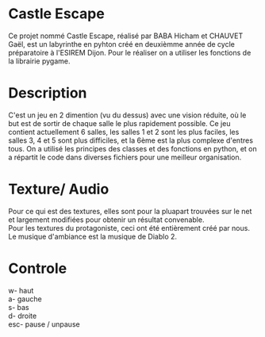 # Castle Escape 
Ce projet nommé Castle Escape, réalisé par BABA Hicham et CHAUVET Gaël, est un labyrinthe en pyhton créé en deuxièmme année de cycle préparatoire à l'ESIREM Dijon.
Pour le réaliser on a utiliser les fonctions de la librairie pygame. 

# Description 
C'est un jeu en 2 dimention (vu du dessus) avec une vision réduite, où le but est de sortir de chaque salle le plus rapidement possible. Ce jeu contient actuellement 6 salles, les salles 1 et 2 sont les plus faciles, les salles 3, 4 et 5 sont plus difficiles, et la 6ème est la plus complexe d'entres tous.   On a utilisé les principes des classes et des fonctions en python, et on a répartit le code dans diverses fichiers pour une meilleur organisation.

# Texture/ Audio
Pour ce qui est des textures, elles sont pour la pluapart trouvées sur le net et largement modifiées pour obtenir un résultat convenable.  
Pour les textures du protagoniste, ceci ont été entièrement créé par nous.  
Le musique d'ambiance est la musique de Diablo 2.  

# Controle   
w- haut  
a- gauche  
s- bas  
d- droite  
esc- pause / unpause
